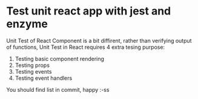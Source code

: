 # Test unit react app with jest and enzyme
Unit Test of React Component is a bit diffirent, rather than verifying output of functions, Unit Test in React requires 4 extra tesing purpose:
1. Testing basic component rendering
2. Testing props
3. Testing events
4. Testing event handlers

You should find list in commit, happy :-ss